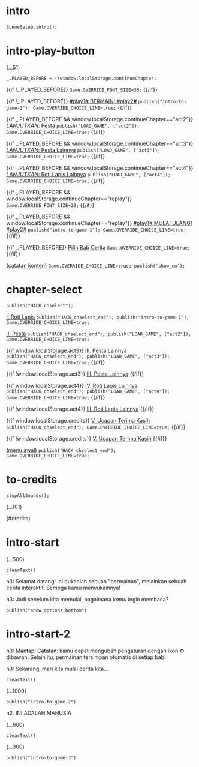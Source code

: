 # intro

`SceneSetup.intro();`

# intro-play-button

(...51)

```
_.PLAYED_BEFORE = !!window.localStorage.continueChapter;
```

{{if !_.PLAYED_BEFORE}}
`Game.OVERRIDE_FONT_SIZE=30;`
{{/if}}

{{if !_.PLAYED_BEFORE}}
[#play1# BERMAIN! #play2#](#intro-start) `publish("intro-to-game-1"); Game.OVERRIDE_CHOICE_LINE=true;`
{{/if}}

{{if _.PLAYED_BEFORE && window.localStorage.continueChapter=="act2"}}
[_LANJUTKAN_: Pesta](#act2) `publish("LOAD_GAME", ["act2"]); Game.OVERRIDE_CHOICE_LINE=true;`
{{/if}}

{{if _.PLAYED_BEFORE && window.localStorage.continueChapter=="act3"}}
[_LANJUTKAN_: Pesta Lainnya](#act3) `publish("LOAD_GAME", ["act3"]); Game.OVERRIDE_CHOICE_LINE=true;`
{{/if}}

{{if _.PLAYED_BEFORE && window.localStorage.continueChapter=="act4"}}
[_LANJUTKAN_: Roti Lapis Lainnya](#act4) `publish("LOAD_GAME", ["act4"]); Game.OVERRIDE_CHOICE_LINE=true;`
{{/if}}

{{if _.PLAYED_BEFORE && window.localStorage.continueChapter=="replay"}}
`Game.OVERRIDE_FONT_SIZE=30;`
{{/if}}

{{if _.PLAYED_BEFORE && window.localStorage.continueChapter=="replay"}}
[#play1# MULAI ULANG! #play2#](#intro-start) `publish("intro-to-game-1"); Game.OVERRIDE_CHOICE_LINE=true;`
{{/if}}

{{if _.PLAYED_BEFORE}}
[Pilih Bab Cerita](#chapter-select) `Game.OVERRIDE_CHOICE_LINE=true;`
{{/if}}

[(catatan konten)](#intro-play-button) `Game.OVERRIDE_CHOICE_LINE=true; publish('show_cn');`

# chapter-select

`publish("HACK_chselect");`

[I. Roti Lapis](#intro-start) `publish("HACK_chselect_end"); publish("intro-to-game-1"); Game.OVERRIDE_CHOICE_LINE=true;`

[II. Pesta](#act2) `publish("HACK_chselect_end"); publish("LOAD_GAME", ["act2"]); Game.OVERRIDE_CHOICE_LINE=true;`

{{if window.localStorage.act3}}
[III. Pesta Lainnya](#act3) `publish("HACK_chselect_end"); publish("LOAD_GAME", ["act3"]); Game.OVERRIDE_CHOICE_LINE=true;`
{{/if}}

{{if !window.localStorage.act3}}
[III. Pesta Lainnya]()
{{/if}}

{{if window.localStorage.act4}}
[IV. Roti Lapis Lainnya](#act4) `publish("HACK_chselect_end"); publish("LOAD_GAME", ["act4"]); Game.OVERRIDE_CHOICE_LINE=true;`
{{/if}}

{{if !window.localStorage.act4}}
[III. Roti Lapis Lainnya]()
{{/if}}

{{if window.localStorage.credits}}
[V. Ucapan Terima Kasih](#to-credits) `publish("HACK_chselect_end"); Game.OVERRIDE_CHOICE_LINE=true;`
{{/if}}

{{if !window.localStorage.credits}}
[V.  Ucapan Terima Kasih]()
{{/if}}

[(menu awal)](#intro-play-button) `publish("HACK_chselect_end"); Game.OVERRIDE_CHOICE_LINE=true;`

# to-credits

`stopAllSounds();`

(...101)

(#credits)

# intro-start

(...500)

`clearText()`

n3: Selamat datang! Ini bukanlah sebuah "permainan", melainkan sebuah cerita interaktif. Semoga kamu menyukainnya!

n3: Jadi sebelum kita memulai, bagaimana *kamu* ingin membaca?

`publish("show_options_bottom")`

# intro-start-2

n3: Mantap! Catatan: kamu dapat mengubah pengaturan dengan ikon ⚙ dibawah. Selain itu, permainan tersimpan otomatis di setiap bab!

n3: Sekarang, mari kita mulai cerita kita...

`clearText()`

(...1000)

`publish("intro-to-game-2")`

n2: INI ADALAH MANUSIA

(...600)

`clearText()`

(...300)

`publish("intro-to-game-3")`